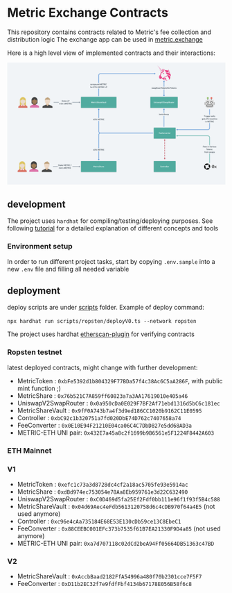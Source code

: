 # Metric Exchange Contracts

This repository contains contracts related to Metric's fee collection and distribution logic
The exchange app can be used in [metric.exchange](https://metric.exchange)

Here is a high level view of implemented contracts and their interactions:

![Architecture](assets/architecture.png)

## development

The project uses `hardhat` for compiling/testing/deploying purposes. 
See following [tutorial](https://hardhat.org/tutorial/) for a detailed explanation of different concepts and tools

### Environment setup

In order to run different project tasks, start by copying `.env.sample` into a new `.env` file and filling all needed
variable

## deployment

deploy scripts are under [scripts](scripts) folder. Example of deploy command:

`npx hardhat run scripts/ropsten/deployV0.ts --network ropsten`

The project uses hardhat [etherscan-plugin](https://hardhat.org/plugins/nomiclabs-hardhat-etherscan.html) for
verifying contracts

### Ropsten testnet

latest deployed contracts, might change with further development:

- MetricToken : `0xbFe5392d1b804329F77BDa57f4c38Ac6C5aA286F`, with public mint function ;) 
- MetricShare : `0x76b521C7A859ff60823a7a3AA17619010e405a46`
- UniswapV2SwapRouter : `0x0a950cDa0E029F7BF2Af71ebd1316d5bC6c181ec`
- MetricShareVault : `0x9fF0A743b7a4f3d9ed186CC1020b9162C11E0595`
- Controller : `0xbC92c1b320751a7fd020DbE74D762c7407658a74`
- FeeConverter : `0x0E10E94F21210E04ca06C4C7DbD827e5dd68AD3a`
- METRIC-ETH UNI pair: `0x432E7a45a8c2f1699b9B6561e5F1224F8442A603`

### ETH Mainnet

### V1
- MetricToken : `0xefc1c73a3d8728dc4cf2a18ac5705fe93e5914ac`
- MetricShare : `0xdBd974ec753054e78Aa8Eb959761e3d22C632490`
- UniswapV2SwapRouter : `0xC0D469d5fa25Ef2Fdf0bb111e96f1f93f5B4c588`
- MetricShareVault : `0x04d69Aec4eFdb5613120758d6c4cDB970f64a4E5` (not used anymore)
- Controller : `0xc96e4cAa735184E68E53E130cDb59ce13C8EbeC1`
- FeeConverter : `0x88CEEBC001EFc373b7535f61B7EA21330F9D4a85` (not used anymore)
- METRIC-ETH UNI pair: `0xa7d707118c02dCd2beA94Ff05664DB51363c47BD`

### V2
- MetricShareVault : `0xAccbBaad2182FfA54996a480f70b2301cce7F5F7`
- FeeConverter : `0xD11b2EC32f7e9fdfFbf4134b67178E056B58f6c8`